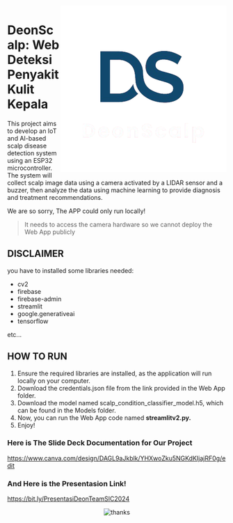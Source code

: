 <img align="right" src="https://github.com/dartyourt/finalprosic24/blob/main/Logo/logods.png" />

# DeonScalp: Web Deteksi Penyakit Kulit Kepala
This project aims to develop an IoT and AI-based scalp disease detection system using an ESP32 microcontroller. The system will collect scalp image data using a camera activated by a LIDAR sensor and a buzzer, then analyze the data using machine learning to provide diagnosis and treatment recommendations.

We are so sorry, The APP could only run locally!
> It needs to access the camera hardware so we cannot deploy the Web App publicly

## DISCLAIMER 

you have to installed some libraries needed:

+ cv2
+ firebase
+ firebase-admin
+ streamlit
+ google.generativeai
+ tensorflow

etc...

## HOW TO RUN
1. Ensure the required libraries are installed, as the application will run locally on your computer.
2. Download the credentials.json file from the link provided in the Web App folder.
3. Download the model named scalp_condition_classifier_model.h5, which can be found in the Models folder.
4. Now, you can run the Web App code named **streamlitv2.py.**
5. Enjoy!

### Here is The Slide Deck Documentation for Our Project

https://www.canva.com/design/DAGL9aJkblk/YHXwoZku5NGKdKIjajRF0g/edit

### And Here is the Presentasion Link!

https://bit.ly/PresentasiDeonTeamSIC2024

<div align="center">
  
![thanks](https://github.com/user-attachments/assets/af9ab71a-1b54-47f0-9373-43c32ee0f2c3)

